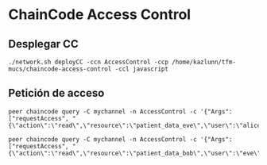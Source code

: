 # ChainCode Access Control

## Desplegar CC
```console
./network.sh deployCC -ccn AccessControl -ccp /home/kazlunn/tfm-mucs/chaincode-access-control -ccl javascript
```

## Petición de acceso
```console
peer chaincode query -C mychannel -n AccessControl -c '{"Args":["requestAccess", "{\"action\":\"read\",\"resource\":\"patient_data_eve\",\"user\":\"alice\",\"project\":\"ProjectAlpha\"}"]}'
```

```console
peer chaincode query -C mychannel -n AccessControl -c '{"Args":["requestAccess", "{\"action\":\"read\",\"resource\":\"patient_data_bob\",\"user\":\"eve\",\"project\":\"ProjectAlpha\"}"]}'
```
